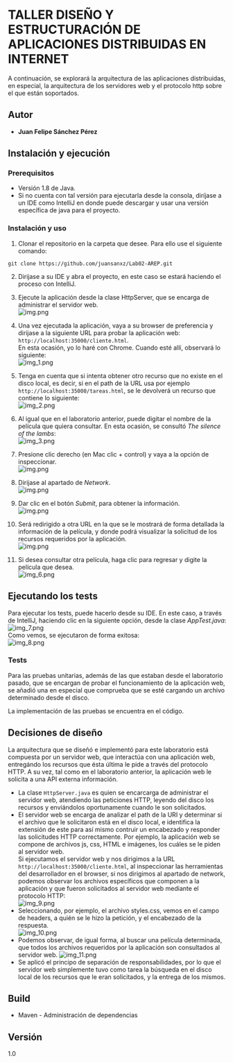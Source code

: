 # TALLER DISEÑO Y ESTRUCTURACIÓN DE APLICACIONES DISTRIBUIDAS EN INTERNET
A continuación, se explorará la arquitectura de las aplicaciones distribuidas, en especial, la arquitectura de  los servidores web y el protocolo http sobre el que están soportados.

## Autor
* **Juan Felipe Sánchez Pérez**

## Instalación y ejecución
### Prerequisitos

* Versión 1.8 de Java.
* Si no cuenta con tal versión para ejecutarla desde la consola, diríjase a un IDE como IntelliJ en donde puede descargar y usar una versión específica de java para el proyecto.

### Instalación y uso
1. Clonar el repositorio en la carpeta que desee. Para ello use el siguiente comando:
```
git clone https://github.com/juansanxz/Lab02-AREP.git
```  

2. Dirijase a su IDE y abra el proyecto, en este caso se estará haciendo el proceso con IntelliJ.
3. Ejecute la aplicación desde la clase HttpServer, que se encarga de administrar el servidor web.  
   ![img.png](img/img.png)  
4. Una vez ejecutada la aplicación, vaya a su browser de preferencia y dirijase a la siguiente URL para probar la aplicación web: `http://localhost:35000/cliente.html`.  
   En esta ocasión, yo lo haré con Chrome. Cuando esté allí, observará lo siguiente:  
   ![img_1.png](img/img_1.png)  
5.  Tenga en cuenta que si intenta obtener otro recurso que no existe en el disco local, es decir, si en el path de la URL usa por ejemplo `http://localhost:35000/tareas.html`, se le devolverá un recurso que contiene lo siguiente:  
    ![img_2.png](img/img_2.png)  
6. Al igual que en el laboratorio anterior, puede digitar el nombre de la película que quiera consultar. En esta ocasión, se consultó _The silence of the lambs_:  
   ![img_3.png](img/img_3.png)  
7. Presione clic derecho (en Mac clic + control) y vaya a la opción de inspeccionar.  
![img.png](img/img_12.png)  
8. Dirijase al apartado de _Network_.  
![img.png](img/img_13.png)  
9. Dar clic en el botón _Submit_, para obtener la información.  
![img.png](img/img_14.png)  
10. Será redirigido a otra URL en la que se le mostrará de forma detallada la información de la película, y donde podrá visualizar la solicitud de los recursos requeridos por la aplicación.  
![img.png](img/img_15.png)

11. Si desea consultar otra película, haga clic para regresar y digite la película que desea.  
   ![img_6.png](img/img_6.png)  


## Ejecutando los tests
Para ejecutar los tests, puede hacerlo desde su IDE. En este caso, a través de IntelliJ, haciendo clic en la siguiente opción, desde la clase _AppTest.java_:    
![img_7.png](img/img_7.png)  
Como vemos, se ejecutaron de forma exitosa:    
![img_8.png](img/img_8.png)  

### Tests

Para las pruebas unitarias, además de las que estaban desde el laboratorio pasado, que se encargan de probar el funcionamiento de la aplicación web, se añadió una en especial que comprueba que se esté cargando un archivo determinado desde el disco.  

La implementación de las pruebas se encuentra en el código.  

## Decisiones de diseño
La arquitectura que se diseñó e implementó para este laboratorio está compuesta por un servidor web, que interactúa con una aplicación web, entregándo los recursos que ésta última le pide a través del protocolo HTTP. A su vez, tal como en el laboratorio anterior, la aplicación web le solicita a una API externa información.  
* La clase `HttpServer.java` es quien se encarcarga de administrar el servidor web, atendiendo las peticiones HTTP, leyendo del disco los recursos y enviándolos oportunamente cuando le son solicitados.  
* El servidor web se encarga de analizar el path de la URI y determinar si el archivo que le solicitaron está en el disco local, e identifica la extensión de este para así mismo contruir un encabezado y responder las solicitudes HTTP correctamente. Por ejemplo, la aplicación web se compone de archivos js, css, HTML e imágenes, los cuáles se le piden al servidor web.  
  Si ejecutamos el servidor web y nos dirigimos a la URL `http://localhost:35000/cliente.html`, al inspeccionar las herramientas del desarrollador en el browser, si nos dirigimos al apartado de network, podemos observar los archivos específicos que componen a la aplicación y que fueron solicitados al servidor web mediante el protocolo HTTP:  
  ![img_9.png](img/img_9.png)  
* Seleccionando, por ejemplo, el archivo styles.css, vemos en el campo de headers, a quién se le hizo la petición, y el encabezado de la respuesta.  
  ![img_10.png](img/img_10.png)  
* Podemos observar, de igual forma, al buscar una película determinada, que todos los archivos requeridos por la aplicación son consultados al servidor web.
  ![img_11.png](img/img_11.png)  
* Se aplicó el principo de separación de responsabilidades, por lo que el servidor web simplemente tuvo como tarea la búsqueda en el disco local de los recursos que le eran solicitados, y la entrega de los mismos.  

## Build
* Maven - Administración de dependencias

## Versión
1.0



